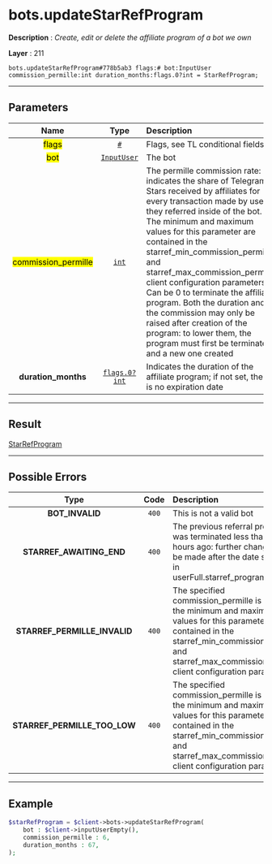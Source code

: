 # bots.updateStarRefProgram

**Description** : *Create, edit or delete the affiliate program of a bot we own*

**Layer** : 211

```tl
bots.updateStarRefProgram#778b5ab3 flags:# bot:InputUser commission_permille:int duration_months:flags.0?int = StarRefProgram;
```

---

## Parameters

| Name | Type | Description |
| :---: | :---: | :--- |
| <mark>flags</mark> | [`#`](type/#) | Flags, see TL conditional fields |
| <mark>bot</mark> | [`InputUser`](type/InputUser) | The bot |
| <mark>commission_permille</mark> | [`int`](type/int) | The permille commission rate: it indicates the share of Telegram Stars received by affiliates for every transaction made by users they referred inside of the bot.    The minimum and maximum values for this parameter are contained in the starref_min_commission_permille and starref_max_commission_permille client configuration parameters.   Can be 0 to terminate the affiliate program.  Both the duration and the commission may only be raised after creation of the program: to lower them, the program must first be terminated and a new one created |
| **duration_months** | [`flags.0?int`](type/int) | Indicates the duration of the affiliate program; if not set, there is no expiration date |

---

## Result

[StarRefProgram](type/StarRefProgram)

---

## Possible Errors

| Type | Code | Description |
| :---: | :---: | :--- |
| **BOT_INVALID** | `400` | This is not a valid bot |
| **STARREF_AWAITING_END** | `400` | The previous referral program was terminated less than 24 hours ago: further changes can be made after the date specified in userFull.starref_program.end_date |
| **STARREF_PERMILLE_INVALID** | `400` | The specified commission_permille is invalid: the minimum and maximum values for this parameter are contained in the starref_min_commission_permille and starref_max_commission_permille client configuration parameters |
| **STARREF_PERMILLE_TOO_LOW** | `400` | The specified commission_permille is too low: the minimum and maximum values for this parameter are contained in the starref_min_commission_permille and starref_max_commission_permille client configuration parameters |

---

## Example

```php
$starRefProgram = $client->bots->updateStarRefProgram(
	bot : $client->inputUserEmpty(),
	commission_permille : 6,
	duration_months : 67,
);
```